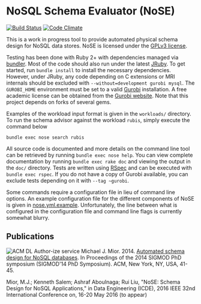 # NoSQL Schema Evaluator (NoSE)

[![Build Status](https://travis-ci.org/michaelmior/NoSE.svg)](https://travis-ci.org/michaelmior/NoSE)
[![Code Climate](https://codeclimate.com/github/michaelmior/NoSE/badges/gpa.svg)](https://codeclimate.com/github/michaelmior/NoSE)

This is a work in progress tool to provide automated physical schema design for NoSQL data stores.
NoSE is licensed under the [GPLv3 license](LICENSE.md).

Testing has been done with Ruby 2+ with dependencies managed via [bundler](http://bundler.io/).
Most of the code should also run under the latest [JRuby](http://jruby.org/).
To get started, run `bundle install` to install the necessary dependencies.
However, under JRuby, any code depending on C extensions or MRI internals should be excluded with `--without=development gurobi mysql`.
The `GUROBI_HOME` environment must be set to a valid [Gurobi](http://www.gurobi.com/) installation.
A free academic license can be obtained from the [Gurobi website](https://user.gurobi.com/download/licenses/free-academic).
Note that this project depends on forks of several gems.

Examples of the workload input format is given in the `workloads/` directory.
To run the schema advisor against the workload `rubis`, simply execute the command below

    bundle exec nose search rubis

All source code is documented and more details on the command line tool can be retrieved by running `bundle exec nose help`.
You can view complete documentation by running `bundle exec rake doc` and viewing the output in the `doc/` directory.
Tests are written using [RSpec](http://rspec.info/) and can be executed with `bundle exec rspec`.
If you do not have a copy of Gurobi available, you can exclude tests depending on it with `--tag ~gurobi`.

Some commands require a configuration file in lieu of command line options.
An example configuration file for the different components of NoSE is given in [nose.yml.example](nose.yml.example).
Unfortunately, the line between what is configured in the configuration file and command line flags is currently somewhat blurry.

## Publications

![ACM DL Author-ize service](http://dl.acm.org/images/oa.gif) Michael J. Mior. 2014. [Automated schema design for NoSQL databases](http://dl.acm.org/authorize?N71145). In Proceedings of the 2014 SIGMOD PhD symposium (SIGMOD'14 PhD Symposium). ACM, New York, NY, USA, 41-45.

Mior, M.J.; Kenneth Salem; Ashraf Aboulnaga; Rui Liu, "NoSE: Schema Design for NoSQL Applications," in Data Engineering (ICDE), 2016 IEEE 32nd International Conference on, 16-20 May 2016 (to appear)
